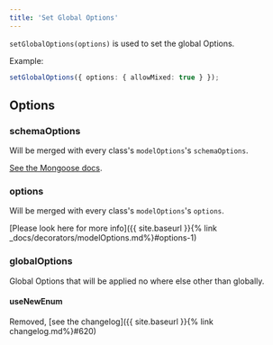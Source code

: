 ```yaml
---
title: 'Set Global Options'
---
```


`setGlobalOptions(options)` is used to set the global Options.

Example:

```ts
setGlobalOptions({ options: { allowMixed: true } });
```

## Options

### schemaOptions

Will be merged with every class's `modelOptions`'s `schemaOptions`.

[See the Mongoose docs](https://mongoosejs.com/docs/guide.html#options).

### options

Will be merged with every class's `modelOptions`'s `options`.

[Please look here for more info]({{ site.baseurl }}{% link _docs/decorators/modelOptions.md%}#options-1)

### globalOptions

Global Options that will be applied no where else other than globally.

#### useNewEnum

Removed, [see the changelog]({{ site.baseurl }}{% link changelog.md%}#620)
